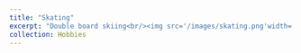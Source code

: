 ```yaml
---
title: "Skating"
excerpt: "Double board skiing<br/><img src='/images/skating.png'width='50%'> "
collection: Hobbies
---
```

